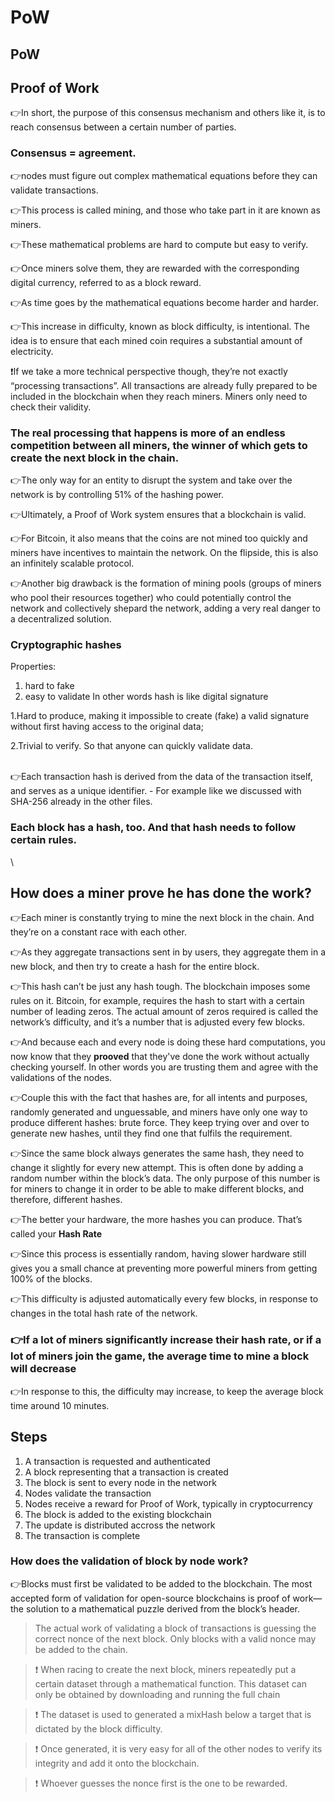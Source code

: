 # PoW

## PoW

## Proof of Work

👉In short, the purpose of this consensus mechanism and others like it, is to reach consensus between a certain number of parties.

### Consensus = agreement.

👉nodes must figure out complex mathematical equations before they can validate transactions.

👉This process is called mining, and those who take part in it are known as miners.

👉These mathematical problems are hard to compute but easy to verify.

👉Once miners solve them, they are rewarded with the corresponding digital currency, referred to as a block reward.

👉As time goes by the mathematical equations become harder and harder.

👉This increase in difficulty, known as block difficulty, is intentional. The idea is to ensure that each mined coin requires a substantial amount of electricity.

❗If we take a more technical perspective though, they’re not exactly “processing transactions”. All transactions are already fully prepared to be included in the blockchain when they reach miners. Miners only need to check their validity.

### The real processing that happens is more of an endless competition between all miners, the winner of which gets to create the next block in the chain.

👉The only way for an entity to disrupt the system and take over the network is by controlling 51% of the hashing power.

👉Ultimately, a Proof of Work system ensures that a blockchain is valid.

👉For Bitcoin, it also means that the coins are not mined too quickly and miners have incentives to maintain the network. On the flipside, this is also an infinitely scalable protocol.

👉Another big drawback is the formation of mining pools (groups of miners who pool their resources together) who could potentially control the network and collectively shepard the network, adding a very real danger to a decentralized solution.

### Cryptographic hashes

Properties:

1. hard to fake
2. easy to validate In other words hash is like digital signature

1.Hard to produce, making it impossible to create (fake) a valid signature without first having access to the original data;

2.Trivial to verify. So that anyone can quickly validate data.

\
👉Each transaction hash is derived from the data of the transaction itself, and serves as a unique identifier. - For example like we discussed with SHA-256 already in the other files.

### Each block has a hash, too. And that hash needs to follow certain rules.

\


## How does a miner prove he has done the work?

👉Each miner is constantly trying to mine the next block in the chain. And they’re on a constant race with each other.

👉As they aggregate transactions sent in by users, they aggregate them in a new block, and then try to create a hash for the entire block.

👉This hash can’t be just any hash tough. The blockchain imposes some rules on it. Bitcoin, for example, requires the hash to start with a certain number of leading zeros. The actual amount of zeros required is called the network’s difficulty, and it’s a number that is adjusted every few blocks.

👉And because each and every node is doing these hard computations, you now know that they **prooved** that they've done the work without actually checking yourself. In other words you are trusting them and agree with the validations of the nodes.

👉Couple this with the fact that hashes are, for all intents and purposes, randomly generated and unguessable, and miners have only one way to produce different hashes: brute force. They keep trying over and over to generate new hashes, until they find one that fulfils the requirement.

👉Since the same block always generates the same hash, they need to change it slightly for every new attempt. This is often done by adding a random number within the block’s data. The only purpose of this number is for miners to change it in order to be able to make different blocks, and therefore, different hashes.

👉The better your hardware, the more hashes you can produce. That’s called your **Hash Rate**

👉Since this process is essentially random, having slower hardware still gives you a small chance at preventing more powerful miners from getting 100% of the blocks.

👉This difficulty is adjusted automatically every few blocks, in response to changes in the total hash rate of the network.

### 👉If a lot of miners significantly increase their hash rate, or if a lot of miners join the game, the average time to mine a block will decrease

👉In response to this, the difficulty may increase, to keep the average block time around 10 minutes.

## Steps

1. A transaction is requested and authenticated
2. A block representing that a transaction is created
3. The block is sent to every node in the network
4. Nodes validate the transaction
5. Nodes receive a reward for Proof of Work, typically in cryptocurrency
6. The block is added to the existing blockchain
7. The update is distributed accross the network
8. The transaction is complete

### How does the validation of block by node work?

👉Blocks must first be validated to be added to the blockchain. The most accepted form of validation for open-source blockchains is proof of work—the solution to a mathematical puzzle derived from the block’s header.

> The actual work of validating a block of transactions is guessing the correct nonce of the next block. Only blocks with a valid nonce may be added to the chain.

> ❗ When racing to create the next block, miners repeatedly put a certain dataset through a mathematical function. This dataset can only be obtained by downloading and running the full chain

> ❗ The dataset is used to generated a mixHash below a target that is dictated by the block difficulty.

> ❗ Once generated, it is very easy for all of the other nodes to verify its integrity and add it onto the blockchain.

> ❗ Whoever guesses the nonce first is the one to be rewarded.
